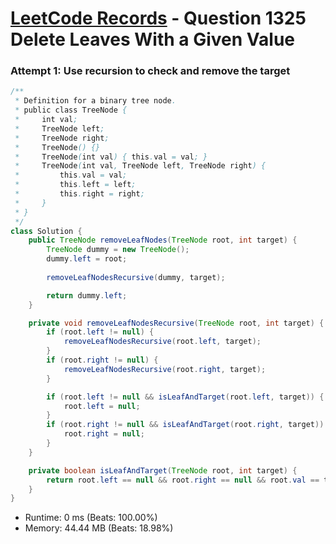 # [LeetCode Records](../../README.md) - Question 1325 Delete Leaves With a Given Value

### Attempt 1: Use recursion to check and remove the target
```java
/**
 * Definition for a binary tree node.
 * public class TreeNode {
 *     int val;
 *     TreeNode left;
 *     TreeNode right;
 *     TreeNode() {}
 *     TreeNode(int val) { this.val = val; }
 *     TreeNode(int val, TreeNode left, TreeNode right) {
 *         this.val = val;
 *         this.left = left;
 *         this.right = right;
 *     }
 * }
 */
class Solution {
    public TreeNode removeLeafNodes(TreeNode root, int target) {
        TreeNode dummy = new TreeNode();
        dummy.left = root;
        
        removeLeafNodesRecursive(dummy, target);

        return dummy.left;
    }

    private void removeLeafNodesRecursive(TreeNode root, int target) {
        if (root.left != null) {
            removeLeafNodesRecursive(root.left, target);
        }
        if (root.right != null) {
            removeLeafNodesRecursive(root.right, target);
        }

        if (root.left != null && isLeafAndTarget(root.left, target)) {
            root.left = null;
        }
        if (root.right != null && isLeafAndTarget(root.right, target)) {
            root.right = null;
        }
    }

    private boolean isLeafAndTarget(TreeNode root, int target) {
        return root.left == null && root.right == null && root.val == target;
    }
}
```
- Runtime: 0 ms (Beats: 100.00%)
- Memory: 44.44 MB (Beats: 18.98%)

<br>
